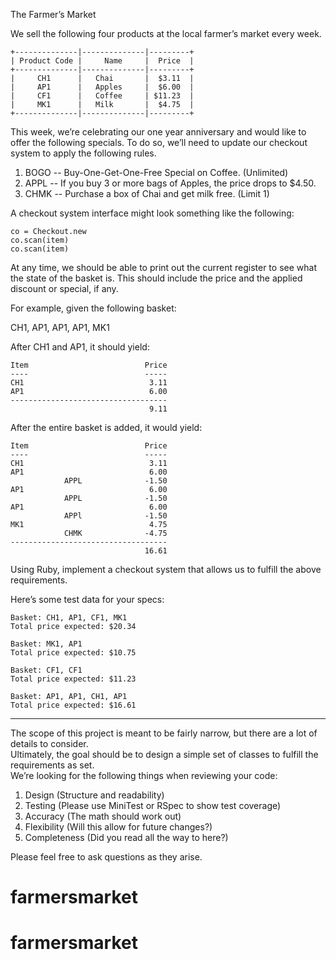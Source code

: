 The Farmer’s Market

We sell the following four products at the local farmer’s market every week.

```
+--------------|--------------|---------+
| Product Code |     Name     |  Price  |
+--------------|--------------|---------+
|     CH1      |   Chai       |  $3.11  |
|     AP1      |   Apples     |  $6.00  |
|     CF1      |   Coffee     | $11.23  |
|     MK1      |   Milk       |  $4.75  |
+--------------|--------------|---------+
```

This week, we’re celebrating our one year anniversary and would like to offer the
following specials.  To do so, we’ll need to update our checkout system to apply
the following rules.

1. BOGO -- Buy-One-Get-One-Free Special on Coffee. (Unlimited)
2. APPL -- If you buy 3 or more bags of Apples, the price drops to $4.50.
3. CHMK -- Purchase a box of Chai and get milk free. (Limit 1)

A checkout system interface might look something like the following:

```
co = Checkout.new
co.scan(item)
co.scan(item)
```

At any time, we should be able to print out the current register to see what the state of
the basket is.  This should include the price and the applied discount or special, if any.

For example, given the following basket:

CH1, AP1, AP1, AP1, MK1

After CH1 and AP1, it should yield:

```
Item                          Price
----                          -----
CH1                            3.11
AP1                            6.00
-----------------------------------
                               9.11
```
After the entire basket is added, it would yield:

```
Item                          Price
----                          -----
CH1                            3.11
AP1                            6.00
            APPL              -1.50
AP1                            6.00
            APPL              -1.50
AP1                            6.00
            APPl              -1.50
MK1                            4.75
            CHMK              -4.75
-----------------------------------
                              16.61
```
Using Ruby, implement a checkout system that allows us to fulfill the above requirements.

Here’s some test data for your specs:

```
Basket: CH1, AP1, CF1, MK1
Total price expected: $20.34
```

```
Basket: MK1, AP1
Total price expected: $10.75
```

```
Basket: CF1, CF1
Total price expected: $11.23
```

```
Basket: AP1, AP1, CH1, AP1
Total price expected: $16.61
```

-----

The scope of this project is meant to be fairly narrow, but there are a lot of details to consider.  
Ultimately, the goal should be to design a simple set of classes to fulfill the requirements as set.  
We’re looking for the following things when reviewing your code:

1. Design (Structure and readability)
2. Testing (Please use MiniTest or RSpec to show test coverage)
3. Accuracy (The math should work out)
4. Flexibility (Will this allow for future changes?)
5. Completeness (Did you read all the way to here?)

Please feel free to ask questions as they arise.
# farmersmarket
# farmersmarket
